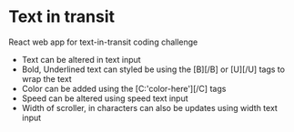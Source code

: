 # Text in transit
React web app for text-in-transit coding challenge

- Text can be altered in text input
- Bold, Underlined text can styled be using the [B][/B] or [U][/U] tags to wrap the text
- Color can be added using the [C:'color-here'][/C] tags
- Speed can be altered using speed text input
- Width of scroller, in characters can also be updates using width text input


